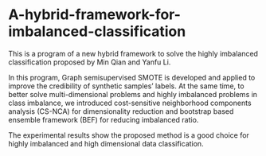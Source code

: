 # A-hybrid-framework-for-imbalanced-classification
This is a program of a new hybrid framework to solve the highly imbalanced classification proposed by Min Qian and Yanfu Li.

In this program, Graph semisupervised SMOTE is developed and applied to improve the credibility of synthetic samples’ labels. At the same time, to better solve multi-dimensional problems and highly imbalanced problems in class imbalance, we introduced cost-sensitive neighborhood components analysis (CS-NCA) for dimensionality reduction and bootstrap based ensemble framework (BEF) for reducing imbalanced ratio.

The experimental results show the proposed method is a good choice for highly imbalanced and high dimensional data classification.
